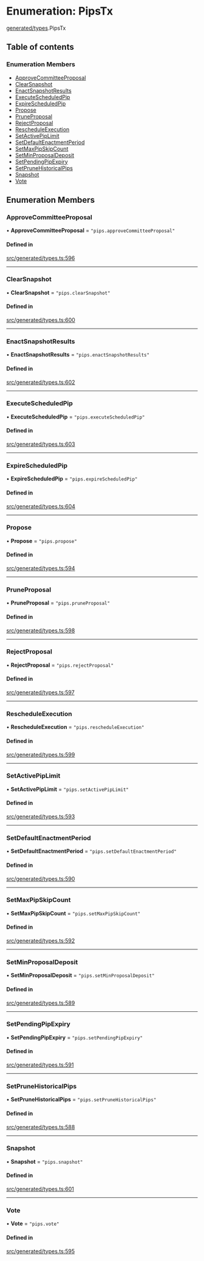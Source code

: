 # Enumeration: PipsTx

[generated/types](../wiki/generated.types).PipsTx

## Table of contents

### Enumeration Members

- [ApproveCommitteeProposal](../wiki/generated.types.PipsTx#approvecommitteeproposal)
- [ClearSnapshot](../wiki/generated.types.PipsTx#clearsnapshot)
- [EnactSnapshotResults](../wiki/generated.types.PipsTx#enactsnapshotresults)
- [ExecuteScheduledPip](../wiki/generated.types.PipsTx#executescheduledpip)
- [ExpireScheduledPip](../wiki/generated.types.PipsTx#expirescheduledpip)
- [Propose](../wiki/generated.types.PipsTx#propose)
- [PruneProposal](../wiki/generated.types.PipsTx#pruneproposal)
- [RejectProposal](../wiki/generated.types.PipsTx#rejectproposal)
- [RescheduleExecution](../wiki/generated.types.PipsTx#rescheduleexecution)
- [SetActivePipLimit](../wiki/generated.types.PipsTx#setactivepiplimit)
- [SetDefaultEnactmentPeriod](../wiki/generated.types.PipsTx#setdefaultenactmentperiod)
- [SetMaxPipSkipCount](../wiki/generated.types.PipsTx#setmaxpipskipcount)
- [SetMinProposalDeposit](../wiki/generated.types.PipsTx#setminproposaldeposit)
- [SetPendingPipExpiry](../wiki/generated.types.PipsTx#setpendingpipexpiry)
- [SetPruneHistoricalPips](../wiki/generated.types.PipsTx#setprunehistoricalpips)
- [Snapshot](../wiki/generated.types.PipsTx#snapshot)
- [Vote](../wiki/generated.types.PipsTx#vote)

## Enumeration Members

### ApproveCommitteeProposal

• **ApproveCommitteeProposal** = ``"pips.approveCommitteeProposal"``

#### Defined in

[src/generated/types.ts:596](https://github.com/PolymeshAssociation/polymesh-private-sdk/blob/2c6aa0b4/src/generated/types.ts#L596)

___

### ClearSnapshot

• **ClearSnapshot** = ``"pips.clearSnapshot"``

#### Defined in

[src/generated/types.ts:600](https://github.com/PolymeshAssociation/polymesh-private-sdk/blob/2c6aa0b4/src/generated/types.ts#L600)

___

### EnactSnapshotResults

• **EnactSnapshotResults** = ``"pips.enactSnapshotResults"``

#### Defined in

[src/generated/types.ts:602](https://github.com/PolymeshAssociation/polymesh-private-sdk/blob/2c6aa0b4/src/generated/types.ts#L602)

___

### ExecuteScheduledPip

• **ExecuteScheduledPip** = ``"pips.executeScheduledPip"``

#### Defined in

[src/generated/types.ts:603](https://github.com/PolymeshAssociation/polymesh-private-sdk/blob/2c6aa0b4/src/generated/types.ts#L603)

___

### ExpireScheduledPip

• **ExpireScheduledPip** = ``"pips.expireScheduledPip"``

#### Defined in

[src/generated/types.ts:604](https://github.com/PolymeshAssociation/polymesh-private-sdk/blob/2c6aa0b4/src/generated/types.ts#L604)

___

### Propose

• **Propose** = ``"pips.propose"``

#### Defined in

[src/generated/types.ts:594](https://github.com/PolymeshAssociation/polymesh-private-sdk/blob/2c6aa0b4/src/generated/types.ts#L594)

___

### PruneProposal

• **PruneProposal** = ``"pips.pruneProposal"``

#### Defined in

[src/generated/types.ts:598](https://github.com/PolymeshAssociation/polymesh-private-sdk/blob/2c6aa0b4/src/generated/types.ts#L598)

___

### RejectProposal

• **RejectProposal** = ``"pips.rejectProposal"``

#### Defined in

[src/generated/types.ts:597](https://github.com/PolymeshAssociation/polymesh-private-sdk/blob/2c6aa0b4/src/generated/types.ts#L597)

___

### RescheduleExecution

• **RescheduleExecution** = ``"pips.rescheduleExecution"``

#### Defined in

[src/generated/types.ts:599](https://github.com/PolymeshAssociation/polymesh-private-sdk/blob/2c6aa0b4/src/generated/types.ts#L599)

___

### SetActivePipLimit

• **SetActivePipLimit** = ``"pips.setActivePipLimit"``

#### Defined in

[src/generated/types.ts:593](https://github.com/PolymeshAssociation/polymesh-private-sdk/blob/2c6aa0b4/src/generated/types.ts#L593)

___

### SetDefaultEnactmentPeriod

• **SetDefaultEnactmentPeriod** = ``"pips.setDefaultEnactmentPeriod"``

#### Defined in

[src/generated/types.ts:590](https://github.com/PolymeshAssociation/polymesh-private-sdk/blob/2c6aa0b4/src/generated/types.ts#L590)

___

### SetMaxPipSkipCount

• **SetMaxPipSkipCount** = ``"pips.setMaxPipSkipCount"``

#### Defined in

[src/generated/types.ts:592](https://github.com/PolymeshAssociation/polymesh-private-sdk/blob/2c6aa0b4/src/generated/types.ts#L592)

___

### SetMinProposalDeposit

• **SetMinProposalDeposit** = ``"pips.setMinProposalDeposit"``

#### Defined in

[src/generated/types.ts:589](https://github.com/PolymeshAssociation/polymesh-private-sdk/blob/2c6aa0b4/src/generated/types.ts#L589)

___

### SetPendingPipExpiry

• **SetPendingPipExpiry** = ``"pips.setPendingPipExpiry"``

#### Defined in

[src/generated/types.ts:591](https://github.com/PolymeshAssociation/polymesh-private-sdk/blob/2c6aa0b4/src/generated/types.ts#L591)

___

### SetPruneHistoricalPips

• **SetPruneHistoricalPips** = ``"pips.setPruneHistoricalPips"``

#### Defined in

[src/generated/types.ts:588](https://github.com/PolymeshAssociation/polymesh-private-sdk/blob/2c6aa0b4/src/generated/types.ts#L588)

___

### Snapshot

• **Snapshot** = ``"pips.snapshot"``

#### Defined in

[src/generated/types.ts:601](https://github.com/PolymeshAssociation/polymesh-private-sdk/blob/2c6aa0b4/src/generated/types.ts#L601)

___

### Vote

• **Vote** = ``"pips.vote"``

#### Defined in

[src/generated/types.ts:595](https://github.com/PolymeshAssociation/polymesh-private-sdk/blob/2c6aa0b4/src/generated/types.ts#L595)
